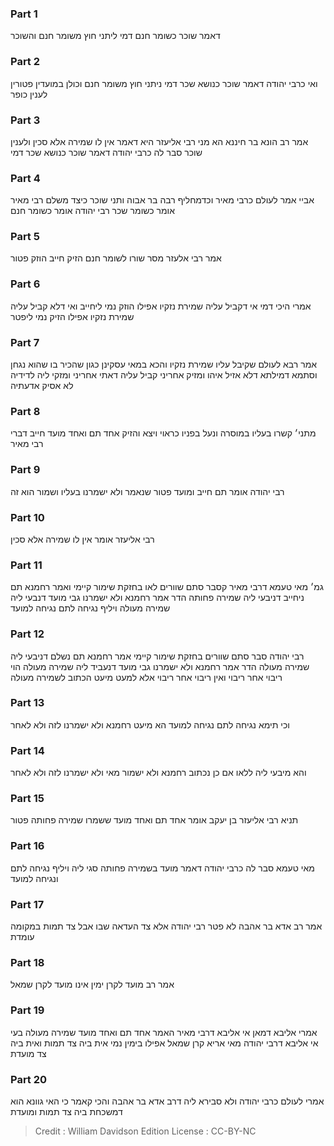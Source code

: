 
### Part 1
דאמר שוכר כשומר חנם דמי ליתני חוץ משומר חנם והשוכר

### Part 2
ואי כרבי יהודה דאמר שוכר כנושא שכר דמי ניתני חוץ משומר חנם וכולן במועדין פטורין לענין כופר

### Part 3
אמר רב הונא בר חיננא הא מני רבי אליעזר היא דאמר אין לו שמירה אלא סכין ולענין שוכר סבר לה כרבי יהודה דאמר שוכר כנושא שכר דמי

### Part 4
אביי אמר לעולם כרבי מאיר וכדמחליף רבה בר אבוה ותני שוכר כיצד משלם רבי מאיר אומר כשומר שכר רבי יהודה אומר כשומר חנם

### Part 5
אמר רבי אלעזר מסר שורו לשומר חנם הזיק חייב הוזק פטור

### Part 6
אמרי היכי דמי אי דקביל עליה שמירת נזקיו אפילו הוזק נמי ליחייב ואי דלא קביל עליה שמירת נזקיו אפילו הזיק נמי ליפטר

### Part 7
אמר רבא לעולם שקיבל עליו שמירת נזקיו והכא במאי עסקינן כגון שהכיר בו שהוא נגחן וסתמא דמילתא דלא אזיל איהו ומזיק אחריני קביל עליה דאתי אחריני ומזקי ליה לדידיה לא אסיק אדעתיה

### Part 8
מתני׳ קשרו בעליו במוסרה ונעל בפניו כראוי ויצא והזיק אחד תם ואחד מועד חייב דברי רבי מאיר

### Part 9
רבי יהודה אומר תם חייב ומועד פטור שנאמר ולא ישמרנו בעליו ושמור הוא זה

### Part 10
רבי אליעזר אומר אין לו שמירה אלא סכין

### Part 11
גמ׳ מאי טעמא דרבי מאיר קסבר סתם שוורים לאו בחזקת שימור קיימי ואמר רחמנא תם ניחייב דניבעי ליה שמירה פחותה הדר אמר רחמנא ולא ישמרנו גבי מועד דנבעי ליה שמירה מעולה ויליף נגיחה לתם נגיחה למועד

### Part 12
רבי יהודה סבר סתם שוורים בחזקת שימור קיימי אמר רחמנא תם נשלם דניבעי ליה שמירה מעולה הדר אמר רחמנא ולא ישמרנו גבי מועד דנעביד ליה שמירה מעולה הוי ריבוי אחר ריבוי ואין ריבוי אחר ריבוי אלא למעט מיעט הכתוב לשמירה מעולה

### Part 13
וכי תימא נגיחה לתם נגיחה למועד הא מיעט רחמנא ולא ישמרנו לזה ולא לאחר

### Part 14
והא מיבעי ליה ללאו אם כן נכתוב רחמנא ולא ישמור מאי ולא ישמרנו לזה ולא לאחר

### Part 15
תניא רבי אליעזר בן יעקב אומר אחד תם ואחד מועד ששמרו שמירה פחותה פטור

### Part 16
מאי טעמא סבר לה כרבי יהודה דאמר מועד בשמירה פחותה סגי ליה ויליף נגיחה לתם ונגיחה למועד

### Part 17
אמר רב אדא בר אהבה לא פטר רבי יהודה אלא צד העדאה שבו אבל צד תמות במקומה עומדת

### Part 18
אמר רב מועד לקרן ימין אינו מועד לקרן שמאל

### Part 19
אמרי אליבא דמאן אי אליבא דרבי מאיר האמר אחד תם ואחד מועד שמירה מעולה בעי אי אליבא דרבי יהודה מאי אריא קרן שמאל אפילו בימין נמי אית ביה צד תמות ואית ביה צד מועדת

### Part 20
אמרי לעולם כרבי יהודה ולא סבירא ליה דרב אדא בר אהבה והכי קאמר כי האי גוונא הוא דמשכחת ביה צד תמות ומועדת

>Credit : William Davidson Edition
>License : CC-BY-NC